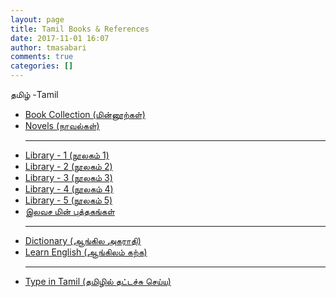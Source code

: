 ```yaml
---
layout: page
title: Tamil Books & References
date: 2017-11-01 16:07
author: tmasabari
comments: true
categories: []
---
```

தமிழ் -Tamil
<ul>
 	<li><a href="http://tamilebooksdownloads.blogspot.com/" target="_blank" rel="nofollow noopener">Book Collection (மின்னூற்கள்)</a></li>
 	<li><a href="http://thamizhnaavalkal.blogspot.com/" target="_blank" rel="nofollow noopener">Novels (நாவல்கள்)</a>

<hr />

</li>
 	<li><a href="http://www.tamilvu.org/library/libcontnt.htm" target="_blank" rel="nofollow noopener">Library - 1 (நூலகம் 1)</a></li>
 	<li><a href="http://www.tamilheritage.org/old/text/ebook/ebook.html" target="_blank" rel="nofollow noopener">Library - 2 (நூலகம் 2)</a></li>
 	<li><a href="http://library.senthamil.org/" target="_blank" rel="nofollow noopener">Library - 3 (நூலகம் 3)</a></li>
 	<li><a href="http://www.projectmadurai.org/pmworks.html" target="_blank" rel="nofollow noopener">Library - 4 (நூலகம் 4)</a></li>
 	<li><a href="http://noolaham.org/wiki/index.php?title=%E0%AE%AA%E0%AE%95%E0%AF%81%E0%AE%AA%E0%AF%8D%E0%AE%AA%E0%AF%81:%E0%AE%A8%E0%AF%82%E0%AE%B2%E0%AF%8D%E0%AE%B5%E0%AE%95%E0%AF%88" target="_blank" rel="nofollow noopener">Library - 5 (நூலகம் 5)</a></li>
 	<li><a href="http://blogintamil.blogspot.in/2013/02/vijayandurairaj.html" target="_blank" rel="nofollow noopener">இலவச மின் புத்தகங்கள்</a>

<hr />

</li>
 	<li><a href="http://www.lanka.info/dictionary/EnglishToSinhala.jsp" target="_blank" rel="nofollow noopener">Dictionary (ஆங்கில அகராதி)</a></li>
 	<li><a href="http://aangilam.blogspot.com/" target="_blank" rel="nofollow noopener">Learn English (ஆங்கிலம் கற்க)</a>

<hr />

</li>
 	<li><a href="http://www.higopi.com/ucedit/Tamil.html" target="_blank" rel="nofollow noopener">Type in Tamil (தமிழில் தட்டச்சு செய்ய)</a></li>
</ul>
